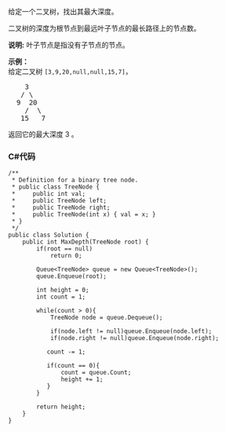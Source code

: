 <p>给定一个二叉树，找出其最大深度。</p>

<p>二叉树的深度为根节点到最远叶子节点的最长路径上的节点数。</p>

<p><strong>说明:</strong>&nbsp;叶子节点是指没有子节点的节点。</p>

<p><strong>示例：</strong><br>
给定二叉树 <code>[3,9,20,null,null,15,7]</code>，</p>

<pre>    3
   / \
  9  20
    /  \
   15   7</pre>

<p>返回它的最大深度&nbsp;3 。</p>

### C#代码

```
/**
 * Definition for a binary tree node.
 * public class TreeNode {
 *     public int val;
 *     public TreeNode left;
 *     public TreeNode right;
 *     public TreeNode(int x) { val = x; }
 * }
 */
public class Solution {
    public int MaxDepth(TreeNode root) {
        if(root == null)
            return 0;

        Queue<TreeNode> queue = new Queue<TreeNode>();
        queue.Enqueue(root);

        int height = 0;
        int count = 1;

        while(count > 0){
            TreeNode node = queue.Dequeue();
            
            if(node.left != null)queue.Enqueue(node.left);         
            if(node.right != null)queue.Enqueue(node.right);

           count -= 1;

           if(count == 0){
               count = queue.Count;
               height += 1;
           }
        }

        return height;
    }
}
```